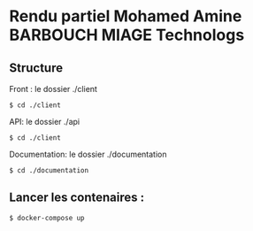 # Rendu partiel Mohamed Amine BARBOUCH MIAGE Technologs
## Structure
Front : le dossier ./client

```shell
$ cd ./client
```
API: le dossier ./api 

```shell
$ cd ./client
```
Documentation:  le dossier ./documentation
```shell
$ cd ./documentation
```
## Lancer les contenaires :
```shell
$ docker-compose up
```
